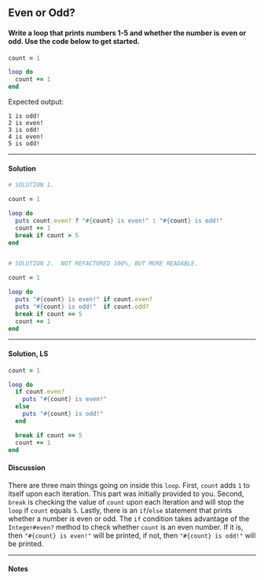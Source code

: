 ## Even or Odd?
#### Write a loop that prints numbers 1-5 and whether the number is even or odd. Use the code below to get started.
```ruby
count = 1

loop do
  count += 1
end
```
Expected output:

```
1 is odd!
2 is even!
3 is odd!
4 is even!
5 is odd!
```
___
#### Solution
```ruby
# SOLUTION 1.

count = 1

loop do
  puts count.even? ? "#{count} is even!" : "#{count} is odd!"
  count += 1
  break if count > 5
end


# SOLUTION 2.  NOT REFACTORED 100%, BUT MORE READABLE.

count = 1

loop do
  puts "#{count} is even!" if count.even?
  puts "#{count} is odd!"  if count.odd?
  break if count == 5
  count += 1
end
```
___
#### Solution, LS
```ruby
count = 1

loop do
  if count.even?
    puts "#{count} is even!"
  else
    puts "#{count} is odd!"
  end

  break if count == 5
  count += 1
end
```
#### Discussion
There are three main things going on inside this `loop`. First, `count` adds `1` to itself upon each iteration. This part was initially provided to you. Second, `break` is checking the value of `count` upon each iteration and will stop the `loop` if `count` equals `5`. Lastly, there is an `if`/`else` statement that prints whether a number is even or odd. The `if` condition takes advantage of the `Integer#even?` method to check whether `count` is an even number. If it is, then `"#{count} is even!"` will be printed, if not, then `"#{count} is odd!"` will be printed.
___
#### Notes
